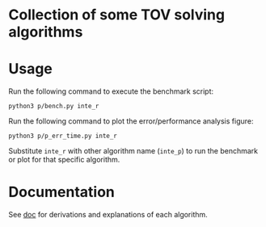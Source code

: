 # Collection of some TOV solving algorithms

# Usage
Run the following command to execute the benchmark script:
```console
python3 p/bench.py inte_r
```

Run the following command to plot the error/performance analysis figure:
```console
python3 p/p_err_time.py inte_r
```

Substitute `inte_r` with other algorithm name (`inte_p`) to run the benchmark or plot for that specific algorithm.

# Documentation
See [doc](https://typst.app/project/rjYAvMZ6LKh7AiPwIYLLPv)
for derivations and explanations of each algorithm.

